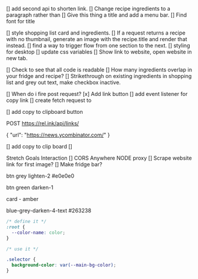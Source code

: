 
        
[] add second api to shorten link.
[] Change recipe ingredients to a paragraph rather than 
[] Give this thing a title and add a menu bar.
[] Find font for title

[] style shopping list card and ingredients.
[] If a request returns a recipe with no thumbnail, generate an image with the recipe.title and render that instead.
[] find a way to trigger flow from one section to the next.
[] styling for desktop
[] update css variables
[] Show link to website, open website in new tab.


[] Check to see that all code is readable
[] How many ingredients overlap in your fridge and recipe?
[] Strikethrough on existing ingredients in shopping list and grey out text, make checkbox inactive.

[] When do i fire post request?
[x] Add link button
[] add event listener for copy link
[] create fetch request to 

[] add copy to clipboard button

POST https://rel.ink/api/links/

{
  "url": "https://news.ycombinator.com/"
}
      
[] add copy to clip board
[] 

Stretch Goals
Interaction
[] CORS Anywhere NODE proxy
[] Scrape website link for first image?
[] Make fridge bar?




btn grey lighten-2 #e0e0e0

btn green darken-1

card - amber

blue-grey-darken-4-text #263238

```css
/* define it */
:root {
  --color-name: color;
}

/* use it */

.selector {
  background-color: var(--main-bg-color);
}

```

